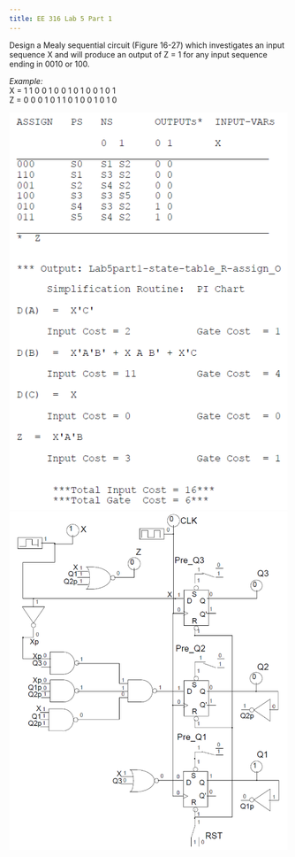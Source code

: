 ```yaml
---
title: EE 316 Lab 5 Part 1
---
```

Design a Mealy sequential circuit (Figure 16-27) which investigates an input sequence X and will produce an output of Z = 1 for any input sequence ending in 0010 or 100.

<i>Example:</i><br>
X = 1  1  0  0  1  0  0  1  0  1  0  0  1  0  1<br>
Z = 0  0  0  1  0  1  1  0  1  0  0  1  0  1  0

<img src="/images/ee316-lab5part1eqs.PNG" class="blur">

<img src="/images/ee316-lab5part1.PNG" class="blur">
